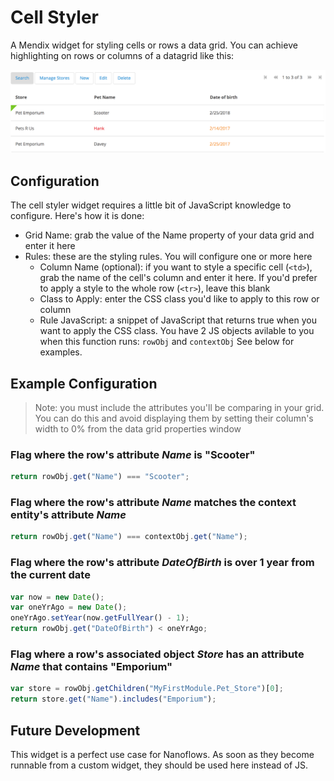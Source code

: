 # Cell Styler
A Mendix widget for styling cells or rows a data grid. You can achieve highlighting on rows or columns of a datagrid like this:

![Screenshot 1](/assets/screenshot1.png)

## Configuration
The cell styler widget requires a little bit of JavaScript knowledge to configure. Here's how it is done:

 - Grid Name: grab the value of the Name property of your data grid and enter it here
 - Rules: these are the styling rules. You will configure one or more here
   - Column Name (optional): if you want to style a specific cell (`<td>`), grab the name of the cell's column and enter it here. If you'd prefer to apply a style to the whole row (`<tr>`), leave this blank
   - Class to Apply: enter the CSS class you'd like to apply to this row or column
   - Rule JavaScript: a snippet of JavaScript that returns true when you want to apply the CSS class. You have 2 JS objects avilable to you when this function runs: `rowObj` and `contextObj` See below for examples.

## Example Configuration

> Note: you must include the attributes you'll be comparing in your grid. You can do this and avoid displaying them by setting their column's width to 0% from the data grid properties window

### Flag where the row's attribute _Name_ is "Scooter"
 
```javascript
return rowObj.get("Name") === "Scooter";
```

### Flag where the row's attribute _Name_ matches the context entity's attribute _Name_

```javascript
return rowObj.get("Name") === contextObj.get("Name");
```

### Flag where the row's attribute _DateOfBirth_ is over 1 year from the current date

```javascript
var now = new Date();
var oneYrAgo = new Date();
oneYrAgo.setYear(now.getFullYear() - 1);
return rowObj.get("DateOfBirth") < oneYrAgo;
```

### Flag where a row's associated object _Store_ has an attribute _Name_ that contains "Emporium"

```javascript
var store = rowObj.getChildren("MyFirstModule.Pet_Store")[0];
return store.get("Name").includes("Emporium");
```

## Future Development

This widget is a perfect use case for Nanoflows. As soon as they become runnable from a custom widget, they should be used here instead of JS.
